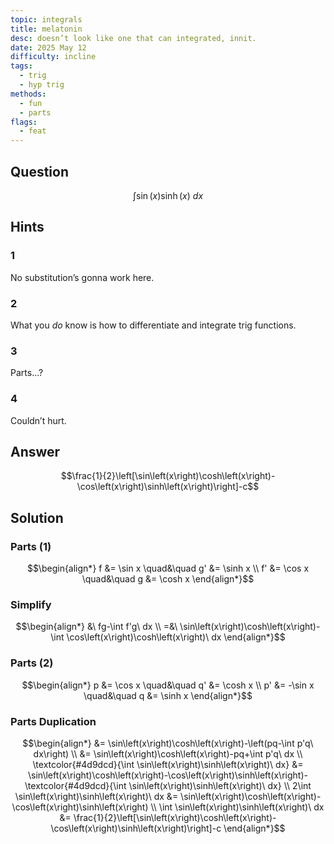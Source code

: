 ```yaml
---
topic: integrals
title: melatonin
desc: doesn’t look like one that can integrated, innit.
date: 2025 May 12
difficulty: incline
tags:
  - trig
  - hyp trig
methods:
  - fun
  - parts
flags:
  - feat
---
```



## Question
```math
\int
  \sin(x) \sinh(x)
\ dx
```


## Hints

### 1
No substitution’s gonna work here.

### 2
What you <em>do</em> know is how to differentiate and integrate trig functions.

### 3
Parts...?

### 4
Couldn’t hurt.


## Answer
```math
\frac{1}{2}\left[\sin\left(x\right)\cosh\left(x\right)-\cos\left(x\right)\sinh\left(x\right)\right]-c
```


## Solution

### Parts (1)
```math
\begin{align*}
      f &= \sin x \quad&\quad g' &= \sinh x
  \\ f' &= \cos x \quad&\quad g &= \cosh x
\end{align*}
```

### Simplify
```math
\begin{align*}
  &\ fg-\int f'g\ dx
  \\ =&\ \sin\left(x\right)\cosh\left(x\right)-\int \cos\left(x\right)\cosh\left(x\right)\ dx
\end{align*}
```

### Parts (2)
```math
\begin{align*}
      p &= \cos x \quad&\quad q' &= \cosh x
  \\ p' &= -\sin x \quad&\quad q &= \sinh x
\end{align*}
```

### Parts Duplication
```math
\begin{align*}
  &= \sin\left(x\right)\cosh\left(x\right)-\left(pq-\int p'q\ dx\right)
  \\ &= \sin\left(x\right)\cosh\left(x\right)-pq+\int p'q\ dx
  \\ \textcolor{#4d9dcd}{\int \sin\left(x\right)\sinh\left(x\right)\ dx}
    &= \sin\left(x\right)\cosh\left(x\right)-\cos\left(x\right)\sinh\left(x\right)-\textcolor{#4d9dcd}{\int \sin\left(x\right)\sinh\left(x\right)\ dx}
  \\ 2\int \sin\left(x\right)\sinh\left(x\right)\ dx
    &= \sin\left(x\right)\cosh\left(x\right)-\cos\left(x\right)\sinh\left(x\right)
  \\ \int \sin\left(x\right)\sinh\left(x\right)\ dx
    &= \frac{1}{2}\left[\sin\left(x\right)\cosh\left(x\right)-\cos\left(x\right)\sinh\left(x\right)\right]-c
\end{align*}
```
